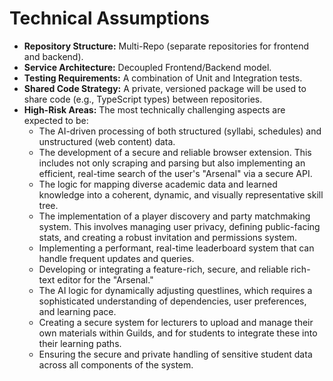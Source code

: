 # **Technical Assumptions**

- **Repository Structure:** Multi-Repo (separate repositories for frontend and backend).
- **Service Architecture:** Decoupled Frontend/Backend model.
- **Testing Requirements:** A combination of Unit and Integration tests.
- **Shared Code Strategy:** A private, versioned package will be used to share code (e.g., TypeScript types) between repositories.
- **High-Risk Areas:** The most technically challenging aspects are expected to be:
   - The AI-driven processing of both structured (syllabi, schedules) and unstructured (web content) data.
   - The development of a secure and reliable browser extension. This includes not only scraping and parsing but also implementing an efficient, real-time search of the user's "Arsenal" via a secure API.
   - The logic for mapping diverse academic data and learned knowledge into a coherent, dynamic, and visually representative skill tree.
   - The implementation of a player discovery and party matchmaking system. This involves managing user privacy, defining public-facing stats, and creating a robust invitation and permissions system.
   - Implementing a performant, real-time leaderboard system that can handle frequent updates and queries.
   - Developing or integrating a feature-rich, secure, and reliable rich-text editor for the "Arsenal."
   - The AI logic for dynamically adjusting questlines, which requires a sophisticated understanding of dependencies, user preferences, and learning pace.
   - Creating a secure system for lecturers to upload and manage their own materials within Guilds, and for students to integrate these into their learning paths.
   - Ensuring the secure and private handling of sensitive student data across all components of the system.